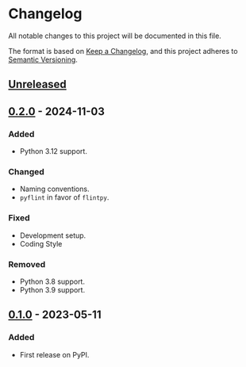 # Changelog
All notable changes to this project will be documented in this file.

The format is based on [Keep a Changelog](https://keepachangelog.com/en/1.0.0/),
and this project adheres to [Semantic Versioning](https://semver.org/spec/v2.0.0.html).


## [Unreleased]

## [0.2.0] - 2024-11-03
### Added
- Python 3.12 support.

### Changed
- Naming conventions.
- `pyflint` in favor of `flintpy`.

### Fixed
- Development setup.
- Coding Style

### Removed
- Python 3.8 support.
- Python 3.9 support.

## [0.1.0] - 2023-05-11
### Added
- First release on PyPI.

[Unreleased]: https://github.com/rserial/spinsolveproc/compare/v0.2.0...HEAD
[0.2.0]: https://github.com/rserial/spinsolveproc/compare/v0.1.0...v0.2.0
[0.1.0]: https://github.com/rserial/spinsolveproc/compare/releases/tag/v0.1.0
